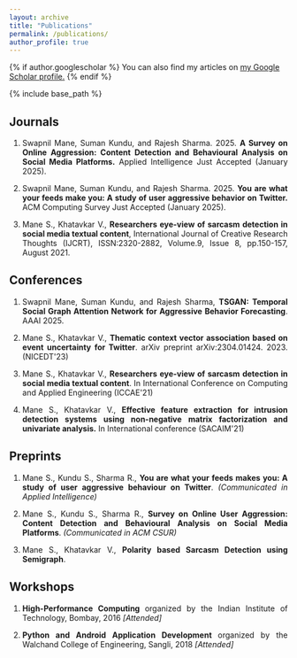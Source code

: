 ```yaml
---
layout: archive
title: "Publications"
permalink: /publications/
author_profile: true
---
```


{% if author.googlescholar %}
  You can also find my articles on <u><a href="{{author.googlescholar}}">my Google Scholar profile</a>.</u>
{% endif %}

{% include base_path %}
## Journals
  <div>
    <ol type="1">
      <li><p align="justify">
      Swapnil Mane, Suman Kundu, and Rajesh Sharma. 2025. <strong>A Survey on Online Aggression: Content Detection and Behavioural Analysis on Social Media Platforms.</strong> Applied Intelligence  Just Accepted (January 2025). 
      <a href="https://doi.org/10.1145/3711125" target="_blank"><i class="fas fa-fw fa-link zoom" aria-hidden="true"></i></a>
      </p></li>
      <li><p align="justify">
      Swapnil Mane, Suman Kundu, and Rajesh Sharma. 2025. <strong>You are what your feeds make you: A study of user aggressive behavior on Twitter.</strong> ACM Computing Survey Just Accepted (January 2025). 
      <a href="https://doi.org/10.1145/3711125" target="_blank"><i class="fas fa-fw fa-link zoom" aria-hidden="true"></i></a>
      </p></li>
    <li><p align="justify">
      Mane S., Khatavkar V., <strong>Researchers eye-view of sarcasm detection in social media textual content</strong>, International Journal of
      Creative Research Thoughts (IJCRT), ISSN:2320-2882, Volume.9, Issue 8,
      pp.150-157, August 2021. 
      <a href="https://arxiv.org/abs/2304.08582" target="_blank"><i class="fas fa-fw fa-link zoom" aria-hidden="true"></i></a>
<!--       <a href="https://arxiv.org/pdf/2304.08582.pdf"><i class="fas fa-fw fa-file-pdf zoom" aria-hidden="true"></i></a> -->
      </p></li>
    </ol>
  </div>
  
## Conferences
  <div>
    <ol type="1">
      <li><p align="justify">
      Swapnil Mane, Suman Kundu, and Rajesh Sharma, <strong>TSGAN: Temporal Social Graph Attention Network for Aggressive Behavior Forecasting</strong>. AAAI 2025.
      </p></li>
      <li><p align="justify">
      Mane S., Khatavkar V., <strong>Thematic context vector association based on event uncertainty for Twitter</strong>. arXiv preprint arXiv:2304.01424. 2023.  (NICEDT'23)
      <a href="https://arxiv.org/abs/2304.01423" target="_blank"><i class="fas fa-fw fa-link zoom" aria-hidden="true"></i></a>
      </p></li>
    <li><p align="justify">
      Mane S., Khatavkar V., <strong>Researchers eye-view of sarcasm detection in social media textual content</strong>. In International Conference on Computing and Applied Engineering (ICCAE'21) </p> 
    </li>
    <li><p align="justify">
      Mane S., Khatavkar V., <strong>Effective feature extraction for intrusion detection systems using non-negative matrix factorization and univariate analysis.</strong> In International conference (SACAIM'21) 
       <a href="https://arxiv.org/abs/2304.01166" target="_blank"><i class="fas fa-fw fa-link zoom" aria-hidden="true"></i></a>
    </p>
     </li>
    </ol>
   </div>
   
## Preprints
  <div>
    <ol type="1">
      <li><p align="justify">
      Mane S., Kundu S., Sharma R., <strong>You are what your feeds makes you: A study of user aggressive behaviour on Twitter</strong>. <i>(Communicated in Applied Intelligence)</i>
      <a href="https://d197for5662m48.cloudfront.net/documents/publicationstatus/169520/preprint_pdf/c4457e954d5dd4557500c49f2ec4f5b4.pdf" target="_blank"><i class="fas fa-fw fa-link zoom" aria-hidden="true"></i></a>
      </p></li>
      <li><p align="justify">
      Mane S., Kundu S., Sharma R., <strong>Survey on Online User Aggression: Content Detection and Behavioural Analysis on Social Media Platforms</strong>. <i>(Communicated in ACM CSUR)</i>
      <a href="https://arxiv.org/abs/2311.09367" target="_blank"><i class="fas fa-fw fa-link zoom" aria-hidden="true"></i></a>
      </p></li>
      <li><p align="justify">
      Mane S., Khatavkar V., <strong>Polarity based Sarcasm Detection using Semigraph</strong>.
      <a href="https://arxiv.org/abs/2304.01424" target="_blank"><i class="fas fa-fw fa-link zoom" aria-hidden="true"></i></a>
      </p></li>
    </ol>
   </div>
  
## Workshops
  <div>
    <ol type="1">
    <li><p align="justify">
      <strong> High-Performance Computing </strong> organized by the Indian Institute of Technology, Bombay, 2016 <i>[Attended]</i></p>
    </li>
    <li><p align="justify">
      <strong> Python and Android Application Development </strong> organized by the Walchand College of Engineering, Sangli, 2018 <i>[Attended]</i>
    </p></li>
    </ol> 
  </div>
